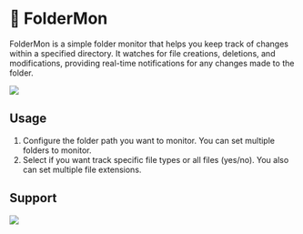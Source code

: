 # 📂 FolderMon

FolderMon is a simple folder monitor that helps you keep track of changes within a specified directory. It watches for file creations, deletions, and modifications, providing real-time notifications for any changes made to the folder.

<td width="50%">
  <img src="./assets/foldermon.gif">
</td> 

## Usage
1. Configure the folder path you want to monitor. You can set multiple folders to monitor.
2. Select if you want track specific file types or all files (yes/no). You also can set multiple file extensions.

## Support
<img src="https://img.shields.io/badge/Windows-32%20%26%2064%20bits-green"></img>